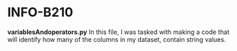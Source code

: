 # INFO-B210

**variablesAndoperators.py**
  In this file, I was tasked with making a code that will identify how many of the columns in my dataset, contain string values.
